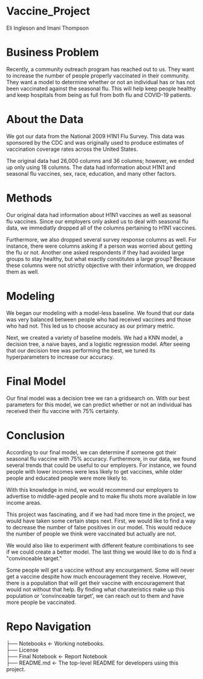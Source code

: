 # Vaccine_Project

Eli Ingleson and Imani Thompson

# Business Problem

Recently, a community outreach program has reached out to us. They want to increase the number of people properly vaccinated in their community. They want a model to determine whether or not an individual has or has not been vaccinated against the seasonal flu. This will help keep people healthy and keep hospitals from being as full from both flu and COVID-19 patients.

# About the Data

We got our data from the National 2009 H1N1 Flu Survey. This data was sponsored by the CDC and was originally used to produce estimates of vaccination coverage rates across the United States.

 The original data had 26,000 columns and 36 columns; however, we ended up only using 18 columns. The data had information about H1N1 and seasonal flu vaccines, sex, race, education, and many other factors.

# Methods

Our original data had information about H1N1 vaccines as well as seasonal flu vaccines. Since our employers only asked us to deal with seasonal flu data, we immediatly dropped all of the columns pertaining to H1N1 vaccines.

Furthermore, we also dropped several survey response columns as well. For instance, there were columns asking if a person was worried about getting the flu or not. Another one asked respondents if they had avoided large groups to stay healthy, but what exactly constitutes a large group? Because these columns were not strictly objective with their information, we dropped them as well.

# Modeling

We began our modeling with a model-less baseline. We found that our data was very balanced between people who had received vaccines and those who had not. This led us to choose accuracy as our primary metric.

Next, we created a variety of baseline models. We had a KNN model, a decision tree, a naive bayes, and a logistic regression model. After seeing that our decision tree was performing the best, we tuned its hyperparameters to increase our accuracy.

# Final Model

Our final model was a decision tree we ran a gridsearch on. With our best parameters for this model, we can predict whether or not an individual has received their flu vaccine with 75% certainty.

# Conclusion

According to our final model, we can determine if someone got their seasonal flu vaccine with 75% accuracy. Furthermore, in our data, we found several trends that could be useful to our employers. For instance, we found people with lower incomes were less likely to get vaccines, while older people and educated people were more likely to.

With this knowledge in mind, we would recommend our employers to advertise to middle-aged people and to make flu shots more available in low income areas.

This project was fascinating, and if we had had more time in the project, we would have taken some certain steps next. First, we would like to find a way to decrease the number of false positives in our model. This would reduce the number of people we think were vaccinated but actually are not.

We would also like to experiment with different feature combinations to see if we could create a better model. The last thing we would like to do is find a "convinceable target."

Some people will get a vaccine without any encourgament. Some will never get a vaccine despite how much encouragement they receive. However, there is a population that will get their vaccine with encouragement that would not without that help. By finding what charateristics make up this population or 'convinceable target', we can reach out to them and have more people be vaccinated. 

# Repo Navigation

├── Notebooks        <- Working notebooks.  
├── License          
├── Final Notebook   <- Report Notebook         
├── README.md        <- The top-level README for developers using this project.